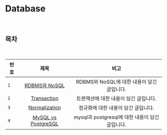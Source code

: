 # Database

<br>

## 목차

<br>

| 번호 | 제목 | 비고 |
|---|:---:|:---:|
| `1` | [RDBMS와 NoSQL](./RDBMS_NOSQL.md) | RDBMS와 NoSQL에 대한 내용이 담긴 글입니다.  |
| `2` | [Transaction](./transaction.md) | 트랜잭션에 대한 내용이 담긴 글입니다.  |
| `3` | [Normalization](./normalization.md) | 정규화에 대한 내용이 담긴 글입니다.  |
| `4` | [MySQL vs PostgreSQL](./mysql-postgresql.md) | mysql과 postgresql에 대한 내용이 담긴 글입니다.  |